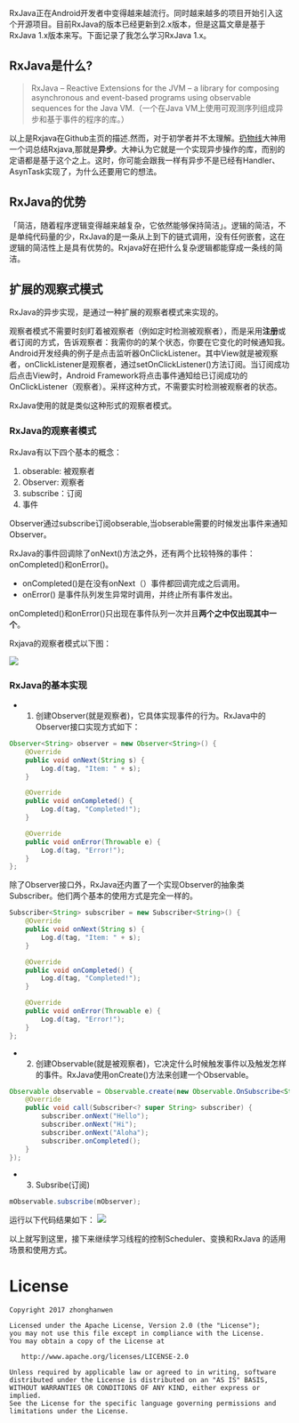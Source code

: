 RxJava正在Android开发者中变得越来越流行。同时越来越多的项目开始引入这个开源项目。目前RxJava的版本已经更新到2.x版本，但是这篇文章是基于RxJava 1.x版本来写。下面记录了我怎么学习RxJava 1.x。

## RxJava是什么?
>RxJava – Reactive Extensions for the JVM – a library for composing asynchronous and event-based programs using observable sequences for the Java VM.（一个在Java  VM上使用可观测序列组成异步和基于事件的程序的库。）

以上是Rxjava在Github主页的描述.然而，对于初学者并不太理解。[扔物线][1]大神用一个词总结Rxjava,那就是**异步**。大神认为它就是一个实现异步操作的库，而别的定语都是基于这个之上。这时，你可能会跟我一样有异步不是已经有Handler、AsynTask实现了，为什么还要用它的想法。

## RxJava的优势
「简洁，随着程序逻辑变得越来越复杂，它依然能够保持简洁」。逻辑的简洁，不是单纯代码量的少，RxJava的是一条从上到下的链式调用，没有任何嵌套，这在逻辑的简洁性上是具有优势的。Rxjava好在把什么复杂逻辑都能穿成一条线的简洁。

## 扩展的观察式模式
RxJava的异步实现，是通过一种扩展的观察者模式来实现的。

观察者模式不需要时刻盯着被观察者（例如定时检测被观察者），而是采用**注册**或者订阅的方式，告诉观察者：我需你的的某个状态，你要在它变化的时候通知我。Android开发经典的例子是点击监听器OnClickListener。其中View就是被观察者，onClickListener是观察者，通过setOnClickListener()方法订阅。当订阅成功后点击View时，Android Framework将点击事件通知给已订阅成功的OnClickListener（观察者）。采样这种方式，不需要实时检测被观察者的状态。

RxJava使用的就是类似这种形式的观察者模式。

### RxJava的观察者模式
RxJava有以下四个基本的概念：
 1. obserable: 被观察者
 2. Observer: 观察者
 3. subscribe：订阅
 4. 事件
 
Observer通过subscribe订阅obserable,当obserable需要的时候发出事件来通知Observer。

RxJava的事件回调除了onNext()方法之外，还有两个比较特殊的事件：onCompleted()和onError()。

- onCompleted()是在没有onNext（）事件都回调完成之后调用。
- onError() 是事件队列发生异常时调用，并终止所有事件发出。

onCompleted()和onError()只出现在事件队列一次并且**两个之中仅出现其中一个**。

Rxjava的观察者模式以下图：

![](http://7xrnko.com1.z0.glb.clouddn.com/QQ20170612-231115.png)


### RxJava的基本实现

- 1) 创建Observer(就是观察者)，它具体实现事件的行为。RxJava中的Observer接口实现方式如下：
```java
Observer<String> observer = new Observer<String>() {
    @Override
    public void onNext(String s) {
        Log.d(tag, "Item: " + s);
    }

    @Override
    public void onCompleted() {
        Log.d(tag, "Completed!");
    }

    @Override
    public void onError(Throwable e) {
        Log.d(tag, "Error!");
    }
};
```
除了Observer接口外，RxJava还内置了一个实现Observer的抽象类Subscriber。他们两个基本的使用方式是完全一样的。
```java
Subscriber<String> subscriber = new Subscriber<String>() {
    @Override
    public void onNext(String s) {
        Log.d(tag, "Item: " + s);
    }

    @Override
    public void onCompleted() {
        Log.d(tag, "Completed!");
    }

    @Override
    public void onError(Throwable e) {
        Log.d(tag, "Error!");
    }
};
```

- 2) 创建Observable(就是被观察者)，它决定什么时候触发事件以及触发怎样的事件。RxJava使用onCreate()方法来创建一个Observable。
```java
Observable observable = Observable.create(new Observable.OnSubscribe<String>() {
    @Override
    public void call(Subscriber<? super String> subscriber) {
        subscriber.onNext("Hello");
        subscriber.onNext("Hi");
        subscriber.onNext("Aloha");
        subscriber.onCompleted();
    }
});
```

- 3) Subsribe(订阅)
```java
mObservable.subscribe(mObserver);
```

运行以下代码结果如下：
![](http://7xrnko.com1.z0.glb.clouddn.com/QQ20170613-000331.png)

以上就写到这里，接下来继续学习线程的控制Scheduler、变换和RxJava 的适用场景和使用方式。

  [1]: https://github.com/rengwuxian
  
  
# License

    Copyright 2017 zhonghanwen
    
    Licensed under the Apache License, Version 2.0 (the "License");
    you may not use this file except in compliance with the License.
    You may obtain a copy of the License at
    
       http://www.apache.org/licenses/LICENSE-2.0
    
    Unless required by applicable law or agreed to in writing, software
    distributed under the License is distributed on an "AS IS" BASIS,
    WITHOUT WARRANTIES OR CONDITIONS OF ANY KIND, either express or implied.
    See the License for the specific language governing permissions and
    limitations under the License.  
